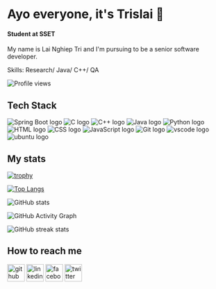 # Ayo everyone, it's Trislai 👋
#### Student at SSET
My name is Lai Nghiep Tri and I'm pursuing to be a senior software developer.

Skills: Research/ Java/ C++/ QA

![Profile views](https://gpvc.arturio.dev/Tri-Lai)  

## Tech Stack
<img src="https://img.shields.io/badge/-SpringBoot-6DB33F?logo=SpringBoot&logoColor=white&style=plastic" alt="Spring Boot logo"/>
<img src="https://img.shields.io/badge/-A8B9CC?logo=C&logoColor=white&style=plastic" alt="C logo"/>
<img src="https://img.shields.io/badge/-00599C?logo=Cplusplus&logoColor=white&style=plastic" alt="C++ logo"/>
<img src="https://img.shields.io/badge/Java-FF8C00?logo=java&logoColor=white&style=plastic" alt="Java logo"/>
<img src="https://img.shields.io/badge/Python-3776AB?logo=python&logoColor=white&style=plastic" alt="Python logo"/>
<img src="https://img.shields.io/badge/HTML5-E34F26?logo=html5&logoColor=white&style=plastic" alt="HTML logo"/>
<img src="https://img.shields.io/badge/CSS3-1572B6?logo=css3&logoColor=white&style=plastic" alt="CSS logo"/>
<img src="https://img.shields.io/badge/JavaScript-F7DF1E?logo=javascript&logoColor=white&style=plastic" alt="JavaScript logo"/>
<img src="https://img.shields.io/badge/Git-F05032?logo=git&logoColor=white&style=plastic" alt="Git logo"/>
<img src="https://img.shields.io/badge/VS%20Code-007ACC?logo=visualstudiocode&logoColor=white&style=plastic" alt="vscode logo"/>
<img src="https://img.shields.io/badge/Ubuntu-E95420?logo=ubuntu&logoColor=white&style=plastic" alt="ubuntu logo"/>

## My stats
[![trophy](https://github-profile-trophy.vercel.app/?username=Tri-Lai)](https://github.com/ryo-ma/github-profile-trophy)

[![Top Langs](https://github-readme-stats.vercel.app/api/top-langs/?username=Tri-Lai)](https://github.com/anuraghazra/github-readme-stats)

![GitHub stats](https://github-readme-stats.vercel.app/api?username=Tri-Lai&show_icons=true)  

![GitHub Activity Graph](https://activity-graph.herokuapp.com/graph?username=Tri-Lai)  

![GitHub streak stats](https://github-readme-streak-stats.herokuapp.com/?user=Tri-Lai)  

## How to reach me
[<img src='https://cdn.jsdelivr.net/npm/simple-icons@3.0.1/icons/github.svg' alt='github' height='40'>](https://github.com/Tri-Lai)  [<img src='https://cdn.jsdelivr.net/npm/simple-icons@3.0.1/icons/linkedin.svg' alt='linkedin' height='40'>](https://www.linkedin.com/in/trilai/)  [<img src='https://cdn.jsdelivr.net/npm/simple-icons@3.0.1/icons/facebook.svg' alt='facebook' height='40'>](https://www.facebook.com/trislaiii)  [<img src='https://cdn.jsdelivr.net/npm/simple-icons@3.0.1/icons/twitter.svg' alt='twitter' height='40'>](https://twitter.com/trislaiii)  
